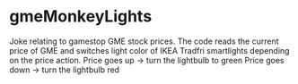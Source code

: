 # gmeMonkeyLights

Joke relating to gamestop GME stock prices.
The code reads the current price of GME and switches light color of IKEA Tradfri smartlights depending on the price action.
Price goes up -> turn the lightbulb to green
Price goes down -> turn the lightbulb red
